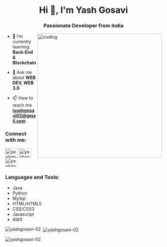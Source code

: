 <h1 align="center">Hi 👋, I'm Yash Gosavi</h1>
<h3 align="center">Passionate Developer from India</h3>
<img align="right" alt="coding" width="400" src="https://cdn.dribbble.com/users/4412543/screenshots/11086928/media/c23debeaf4452826b6883c90b771e5a8.gif">


- 🌱 I’m currently learning **Back-End & Blockchain**

- 💬 Ask me about **WEB DEV, WEB 3.0**

- 📫 How to reach me **iyashgosavi02@gmail.com**

<!-- - 📄 Know about my experiences-->

<h3 align="left">Connect with me:</h3>
<p align="left">
<a href="https://www.codechef.com/users/yashgosavi_02" target="blank"><img align="center" src="https://cdn.jsdelivr.net/npm/simple-icons@3.1.0/icons/codechef.svg" alt="yashgosavi_02" height="30" width="40" /></a>
<a href="https://www.hackerrank.com/yashgosavi_02" target="blank"><img align="center" src="https://raw.githubusercontent.com/rahuldkjain/github-profile-readme-generator/master/src/images/icons/Social/hackerrank.svg" alt="yashgosavi_02" height="30" width="40" /></a>
<a href="https://www.leetcode.com/" target="blank"><img align="center" src="https://raw.githubusercontent.com/rahuldkjain/github-profile-readme-generator/master/src/images/icons/Social/leet-code.svg" alt="yashgosavi_02" height="30" width="40" /></a>
</p>

<h3 align="left">Languages and Tools:</h3>
<p align="left"> 
    <ul>
        <li>Java</li>
        <li>Python</li>
        <li>MySql</li>
        <li>HTML/HTML5</li>
        <li>CSS/CSS3</li>
        <li>Javascript</li>
        <li>AWS</li>
    </ul>
</p>

<p><img align="left" src="https://github-readme-stats.vercel.app/api/top-langs?username=yashgosavi-02&show_icons=true&locale=en&layout=compact" alt="yashgosavi-02" /></p>

<p>&nbsp;<img align="center" src="https://github-readme-stats.vercel.app/api?username=yashgosavi-02&show_icons=true&locale=en" alt="yashgosavi-02" /></p>

<p><img align="center" src="https://github-readme-streak-stats.herokuapp.com/?user=yashgosavi-02&" alt="yashgosavi-02" /></p>
